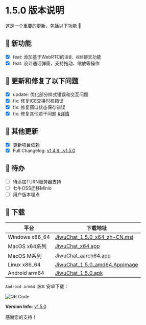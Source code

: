 # 1.5.0 版本说明

这是一个重要的更新，包括以下功能 🧪

## 🔮 新功能

- [x] feat: 添加基于WebRTC的`语音、视频`聊天功能
- [x] feat: 设计通话弹窗，支持拖动、缩放等操作

## 🔨 更新和修复了以下问题

- [x] update: 优化部分样式错误和交互问题
- [x] fix: 修复ICE交换时机错误
- [x] fix: 修复窗口状态保存错误
- [x] fix: 修复其他若干问题 [#详情](https://github.com/KiWi233333/jiwu-mall-chat-tauri/compare/v1.4.9...v1.5.0)

## 🧿 其他更新

- [x] 更新项目依赖
- [x] Full Changelog: [v1.4.9...v1.5.0](https://github.com/KiWi233333/jiwu-mall-chat-tauri/compare/v1.4.9...v1.5.0)

## 📌 待办

- [ ] 待添加TURN服务器支持
- [ ] 七牛OSS迁移Minio
- [ ] 用户版本埋点

## 🧪 下载

| 平台 | 下载地址 |
| --- | --- |
| Windows x86_64 | [JiwuChat_1.5.0_x64_zh-CN.msi](https://github.com/KiWi233333/jiwu-mall-chat-tauri/releases/download/v1.5.0/JiwuChat_1.5.0_x64_zh-CN.msi) |
| MacOS x64系列 | [JiwuChat_x64.app](https://github.com/KiWi233333/jiwu-mall-chat-tauri/releases/download/v1.5.0/JiwuChat_1.5.0_x64.dmg) |
| MacOS M系列 | [JiwuChat_aarch64.app](https://github.com/KiWi233333/jiwu-mall-chat-tauri/releases/download/v1.5.0/JiwuChat_1.5.0_aarch64.dmg) |
| Linux x86_64 | [JiwuChat_1.5.0_amd64.AppImage](https://github.com/KiWi233333/jiwu-mall-chat-tauri/releases/download/v1.5.0/JiwuChat_1.5.0_amd64.AppImage) |
| Android arm64 | [JiwuChat_1.5.0.apk](https://github.com/KiWi233333/jiwu-mall-chat-tauri/releases/download/v1.5.0/JiwuChat_1.5.0.apk) |

<!-- JiwuChat_1.5.0.apk -->
`Android arm64 版本`  安卓下载：

![QR Code](https://api.jiwu.kiwi2333.top/res/qrcode/stream?content=https://github.com/KiWi233333/jiwu-mall-chat-tauri/releases/download/v1.5.0/JiwuChat_1.5.0.apk&w=200&h=200)

**Version Info**: [v1.5.0](https://github.com/KiWi233333/jiwu-mall-chat-tauri/blob/main/.github/releasemd/v1.5.0.md)

感谢您的支持！
